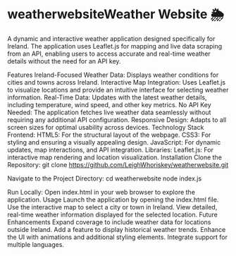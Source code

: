 # weatherwebsiteWeather Website 🌦️
A dynamic and interactive weather application designed specifically for Ireland. The application uses Leaflet.js for mapping and live data scraping from an API, enabling users to access accurate and real-time weather details without the need for an API key.

Features
Ireland-Focused Weather Data: Displays weather conditions for cities and towns across Ireland.
Interactive Map Integration: Uses Leaflet.js to visualize locations and provide an intuitive interface for selecting weather information.
Real-Time Data: Updates with the latest weather details, including temperature, wind speed, and other key metrics.
No API Key Needed: The application fetches live weather data seamlessly without requiring any additional API configuration.
Responsive Design: Adapts to all screen sizes for optimal usability across devices.
Technology Stack
Frontend:
HTML5: For the structural layout of the webpage.
CSS3: For styling and ensuring a visually appealing design.
JavaScript: For dynamic updates, map interactions, and API integration.
Libraries:
Leaflet.js: For interactive map rendering and location visualization.
Installation
Clone the Repository:
git clone https://github.com/LeighWhoriskey/weatherwebsite.git

Navigate to the Project Directory:
cd weatherwebsite
node index.js

Run Locally: Open index.html in your web browser to explore the application.
Usage
Launch the application by opening the index.html file.
Use the interactive map to select a city or town in Ireland.
View detailed, real-time weather information displayed for the selected location.
Future Enhancements
Expand coverage to include weather data for locations outside Ireland.
Add a feature to display historical weather trends.
Enhance the UI with animations and additional styling elements.
Integrate support for multiple languages.

